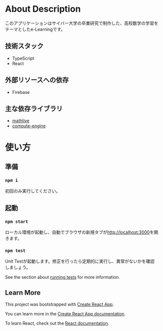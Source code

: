 # About Description

このアプリケーションはサイバー大学の卒業研究で制作した、高校数学の学習をテーマとしたe-Learningです。

## 技術スタック

- TypeScript
- React

## 外部リソースへの依存

- Firebase

## 主な依存ライブラリ

- [mathlive](https://github.com/arnog/mathlive)
- [compute-engine](https://github.com/cortex-js/compute-engine)

# 使い方

## 準備

### `npm i`
初回のみ実行してください。

## 起動

### `npm start`

ローカル環境が起動し、自動でブラウザの新規タブが[http://localhost:3000](http://localhost:3000)を開きます。

### `npm test`

Unit Testが起動します。修正を行ったら定期的に実行し、異常がないかを確認しましょう。

See the section about [running tests](https://facebook.github.io/create-react-app/docs/running-tests) for more information.

## Learn More

This project was bootstrapped with [Create React App](https://github.com/facebook/create-react-app).

You can learn more in the [Create React App documentation](https://facebook.github.io/create-react-app/docs/getting-started).

To learn React, check out the [React documentation](https://reactjs.org/).
